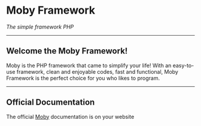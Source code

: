 # Moby Framework

*The simple framework PHP*

------------------------------

## Welcome the Moby Framework!

Moby is the PHP framework that came to simplify your life! With an easy-to-use framework, clean and enjoyable codes, fast and functional, Moby Framework is the perfect choice for you who likes to program.


------------------------------
## Official Documentation

The official [Moby](http://mobyframework.com/docs) documentation is on your website

